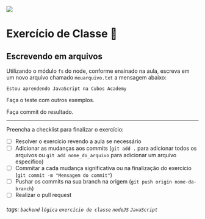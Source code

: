 ![](https://i.imgur.com/xG74tOh.png)

# Exercício de Classe 🏫

## Escrevendo em arquivos

Utilizando o módulo `fs` do node, conforme ensinado na aula, escreva em um novo arquivo chamado `meuarquivo.txt` a mensagem abaixo:

```
Estou aprendendo JavaScript na Cubos Academy
```

Faça o teste com outros exemplos.

Faça commit do resultado.

---

Preencha a checklist para finalizar o exercício:

-   [ ] Resolver o exercício revendo a aula se necessário
-   [ ] Adicionar as mudanças aos commits (`git add .` para adicionar todos os arquivos ou `git add nome_do_arquivo` para adicionar um arquivo específico)
-   [ ] Commitar a cada mudança significativa ou na finalização do exercício (`git commit -m "Mensagem do commit"`)
-   [ ] Pushar os commits na sua branch na origem (`git push origin nome-da-branch`)
-   [ ] Realizar o pull request

###### tags: `backend` `lógica` `exercício de classe` `nodeJS` `JavaScript`
